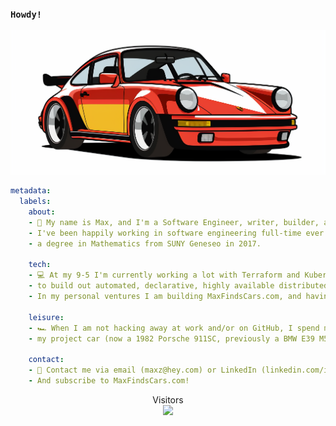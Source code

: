 ### `Howdy!`
<img src="https://raw.githubusercontent.com/maxzintel/maxzintel/master/resources/DevTurbo-4.png" alt="Hello World!">

```yaml
metadata:
  labels:
    about: 
    - 🌊 My name is Max, and I'm a Software Engineer, writer, builder, and weight-lifter.  
    - I've been happily working in software engineering full-time ever since graduating with 
    - a degree in Mathematics from SUNY Geneseo in 2017.

    tech:
    - 💻 At my 9-5 I'm currently working a lot with Terraform and Kubernetes
    - to build out automated, declarative, highly available distributed systems.
    - In my personal ventures I am building MaxFindsCars.com, and having a ton of fun doing it!

    leisure:
    - 🏎️ When I am not hacking away at work and/or on GitHub, I spend my time wrenching on
    - my project car (now a 1982 Porsche 911SC, previously a BMW E39 M5!), reading business or sci-fi books, playing games, exercising, or in the sauna.

    contact: 
    - 📮 Contact me via email (maxz@hey.com) or LinkedIn (linkedin.com/in/max-zintel).
    - And subscribe to MaxFindsCars.com!  
```

<p align="center"> 
  Visitors<br>
  <img src="https://profile-counter.glitch.me/maxzintel/count.svg" />
</p>
